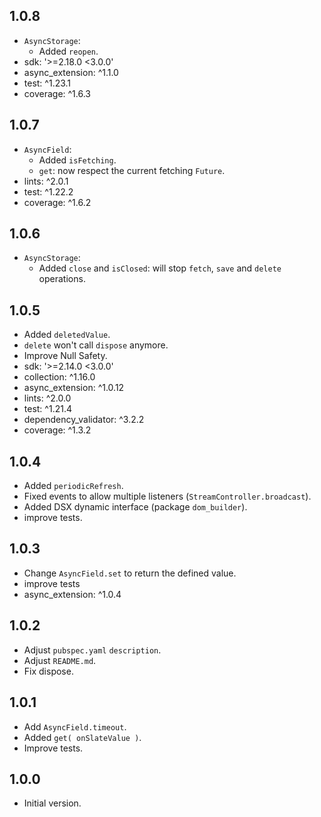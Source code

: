 ## 1.0.8

- `AsyncStorage`:
  - Added `reopen`.
- sdk: '>=2.18.0 <3.0.0'
- async_extension: ^1.1.0
- test: ^1.23.1
- coverage: ^1.6.3

## 1.0.7

- `AsyncField`:
  - Added `isFetching`.
  - `get`: now respect the current fetching `Future`.
- lints: ^2.0.1
- test: ^1.22.2
- coverage: ^1.6.2

## 1.0.6

- `AsyncStorage`:
  - Added `close` and `isClosed`:
    will stop `fetch`, `save` and `delete` operations.

## 1.0.5

- Added `deletedValue`.
- `delete` won't call `dispose` anymore.
- Improve Null Safety.
- sdk: '>=2.14.0 <3.0.0'
- collection: ^1.16.0
- async_extension: ^1.0.12
- lints: ^2.0.0
- test: ^1.21.4
- dependency_validator: ^3.2.2
- coverage: ^1.3.2

## 1.0.4

- Added `periodicRefresh`.
- Fixed events to allow multiple listeners (`StreamController.broadcast`).
- Added DSX dynamic interface (package `dom_builder`).
- improve tests.

## 1.0.3

- Change `AsyncField.set` to return the defined value.
- improve tests
- async_extension: ^1.0.4

## 1.0.2

- Adjust `pubspec.yaml` `description`.
- Adjust `README.md`.
- Fix dispose.

## 1.0.1

- Add `AsyncField.timeout`.
- Added `get( onSlateValue )`.
- Improve tests.

## 1.0.0

- Initial version.
